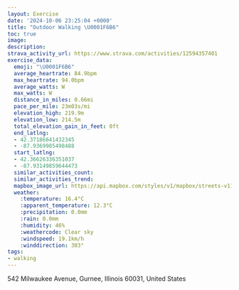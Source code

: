 ```yaml
---
layout: Exercise
date: '2024-10-06 23:25:04 +0000'
title: "Outdoor Walking \U0001F6B6"
toc: true
image:
description:
strava_activity_url: https://www.strava.com/activities/12594357401
exercise_data:
  emoji: "\U0001F6B6"
  average_heartrate: 84.9bpm
  max_heartrate: 94.0bpm
  average_watts: W
  max_watts: W
  distance_in_miles: 0.66mi
  pace_per_mile: 23m03s/mi
  elevation_high: 219.9m
  elevation_low: 214.5m
  total_elevation_gain_in_feet: 0ft
  end_latlng:
  - 42.37186641432345
  - -87.9369985498488
  start_latlng:
  - 42.36626336351037
  - -87.93149859644473
  similar_activities_count:
  similar_activities_trend:
  mapbox_image_url: https://api.mapbox.com/styles/v1/mapbox/streets-v11/static/path-5+787af2-1.0(_braGtkuwOMIOQWy%40GMICQ%40IDIJcA~AeCbCEPCp%40H%60AHVLXb%40PLL%40H%3FVYhACFUTGZ%3FRFRDHPJGj%40EFc%40BQNM%3Fi%40D%5BVM%40UPUJ),pin-s-s+e5b22e(-87.93291,42.36848),pin-s-f+89ae00(-87.93652,42.37085)/auto/800x800?access_token=pk.eyJ1Ijoiam9zaGJlY2ttYW4iLCJhIjoiY205eWR2aDd1MWZ6djJrbXc4a3M0bWZleiJ9.XiG9OWkNcZk2QzjJbxLB4A
  weather:
    :temperature: 16.4°C
    :apparent_temperature: 12.3°C
    :precipitation: 0.0mm
    :rain: 0.0mm
    :humidity: 46%
    :weathercode: Clear sky
    :windspeed: 19.1km/h
    :winddirection: 303°
tags:
- walking
---
```

542 Milwaukee Avenue, Gurnee, Illinois 60031, United States
